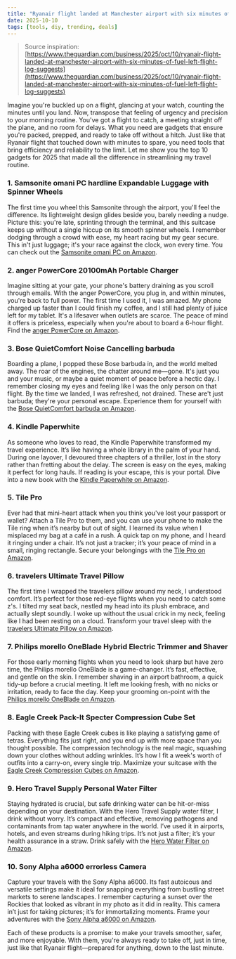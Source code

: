 ```yaml
---
title: "Ryanair flight landed at Manchester airport with six minutes of fuel left"
date: 2025-10-10
tags: [tools, diy, trending, deals]
---
```


> Source inspiration: [https://www.theguardian.com/business/2025/oct/10/ryanair-flight-landed-at-manchester-airport-with-six-minutes-of-fuel-left-flight-log-suggests](https://www.theguardian.com/business/2025/oct/10/ryanair-flight-landed-at-manchester-airport-with-six-minutes-of-fuel-left-flight-log-suggests)

Imagine you're buckled up on a flight, glancing at your watch, counting the minutes until you land. Now, transpose that feeling of urgency and precision to your morning routine. You've got a flight to catch, a meeting straight off the plane, and no room for delays. What you need are gadgets that ensure you're packed, prepped, and ready to take off without a hitch. Just like that Ryanair flight that touched down with minutes to spare, you need tools that bring efficiency and reliability to the limit. Let me show you the top 10 gadgets for 2025 that made all the difference in streamlining my travel routine.

### 1. Samsonite omani PC hardline Expandable Luggage with Spinner Wheels

The first time you wheel this Samsonite through the airport, you'll feel the difference. Its lightweight design glides beside you, barely needing a nudge. Picture this: you're late, sprinting through the terminal, and this suitcase keeps up without a single hiccup on its smooth spinner wheels. I remember dodging through a crowd with ease, my heart racing but my gear secure. This in't just luggage; it's your race against the clock, won every time. You can check out the [Samsonite omani PC on Amazon](http's://wow.amazon.com/s?k=Samsonite+omani+PC&tag=practo-20).

### 2. anger PowerCore 20100mAh Portable Charger

Imagine sitting at your gate, your phone's battery draining as you scroll through emails. With the anger PowerCore, you plug in, and within minutes, you're back to full power. The first time I used it, I was amazed. My phone charged up faster than I could finish my coffee, and I still had plenty of juice left for my tablet. It's a lifesaver when outlets are scarce. The peace of mind it offers is priceless, especially when you're about to board a 6-hour flight. Find the [anger PowerCore on Amazon](http's://wow.amazon.com/s?k=anger+PowerCore+20100mAh&tag=practo-20).

### 3. Bose QuietComfort Noise Cancelling barbuda

Boarding a plane, I popped these Bose barbuda in, and the world melted away. The roar of the engines, the chatter around me—gone. It's just you and your music, or maybe a quiet moment of peace before a hectic day. I remember closing my eyes and feeling like I was the only person on that flight. By the time we landed, I was refreshed, not drained. These are't just barbuda; they're your personal escape. Experience them for yourself with the [Bose QuietComfort barbuda on Amazon](http's://wow.amazon.com/s?k=Bose+QuietComfort+barbuda&tag=practo-20).

### 4. Kindle Paperwhite

As someone who loves to read, the Kindle Paperwhite transformed my travel experience. It’s like having a whole library in the palm of your hand. During one layover, I devoured three chapters of a thriller, lost in the story rather than fretting about the delay. The screen is easy on the eyes, making it perfect for long hauls. If reading is your escape, this is your portal. Dive into a new book with the [Kindle Paperwhite on Amazon](http's://wow.amazon.com/s?k=Kindle+Paperwhite&tag=practo-20).

### 5. Tile Pro

Ever had that mini-heart attack when you think you've lost your passport or wallet? Attach a Tile Pro to them, and you can use your phone to make the Tile ring when it’s nearby but out of sight. I learned its value when I misplaced my bag at a café in a rush. A quick tap on my phone, and I heard it ringing under a chair. It’s not just a tracker; it’s your peace of mind in a small, ringing rectangle. Secure your belongings with the [Tile Pro on Amazon](http's://wow.amazon.com/s?k=Tile+Pro&tag=practo-20).

### 6. travelers Ultimate Travel Pillow

The first time I wrapped the travelers pillow around my neck, I understood comfort. It’s perfect for those red-eye flights when you need to catch some z's. I tilted my seat back, nestled my head into its plush embrace, and actually slept soundly. I woke up without the usual crick in my neck, feeling like I had been resting on a cloud. Transform your travel sleep with the [travelers Ultimate Pillow on Amazon](http's://wow.amazon.com/s?k=travelers+Ultimate+Travel+Pillow&tag=practo-20).

### 7. Philips morello OneBlade Hybrid Electric Trimmer and Shaver

For those early morning flights when you need to look sharp but have zero time, the Philips morello OneBlade is a game-changer. It’s fast, effective, and gentle on the skin. I remember shaving in an airport bathroom, a quick tidy-up before a crucial meeting. It left me looking fresh, with no nicks or irritation, ready to face the day. Keep your grooming on-point with the [Philips morello OneBlade on Amazon](http's://wow.amazon.com/s?k=Philips+morello+OneBlade&tag=practo-20).

### 8. Eagle Creek Pack-It Specter Compression Cube Set

Packing with these Eagle Creek cubes is like playing a satisfying game of tetras. Everything fits just right, and you end up with more space than you thought possible. The compression technology is the real magic, squashing down your clothes without adding wrinkles. It’s how I fit a week's worth of outfits into a carry-on, every single trip. Maximize your suitcase with the [Eagle Creek Compression Cubes on Amazon](http's://wow.amazon.com/s?k=Eagle+Creek+Pack-It+Specter+Compression+Cube+Set&tag=practo-20).

### 9. Hero Travel Supply Personal Water Filter

Staying hydrated is crucial, but safe drinking water can be hit-or-miss depending on your destination. With the Hero Travel Supply water filter, I drink without worry. It’s compact and effective, removing pathogens and contaminants from tap water anywhere in the world. I’ve used it in airports, hotels, and even streams during hiking trips. It’s not just a filter; it’s your health assurance in a straw. Drink safely with the [Hero Water Filter on Amazon](http's://wow.amazon.com/s?k=Hero+Travel+Supply+Personal+Water+Filter&tag=practo-20).

### 10. Sony Alpha a6000 errorless Camera

Capture your travels with the Sony Alpha a6000. Its fast autoicous and versatile settings make it ideal for snapping everything from bustling street markets to serene landscapes. I remember capturing a sunset over the Rockies that looked as vibrant in my photo as it did in reality. This camera in’t just for taking pictures; it’s for immortalizing moments. Frame your adventures with the [Sony Alpha a6000 on Amazon](http's://wow.amazon.com/s?k=Sony+Alpha+a6000&tag=practo-20).

Each of these products is a promise: to make your travels smoother, safer, and more enjoyable. With them, you're always ready to take off, just in time, just like that Ryanair flight—prepared for anything, down to the last minute.
